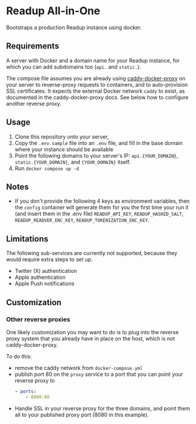 # Readup All-in-One

Bootstraps a production Readup instance using docker.

## Requirements

A server with Docker and a domain name for your Readup instance, for which you can add subdomains too (`api.` and `static.`).

The compose file assumes you are already using [caddy-docker-proxy](https://github.com/lucaslorentz/caddy-docker-proxy) on your server to reverse-proxy requests to containers, and to auto-provision SSL certificates. It expects the external Docker network `caddy` to exist, as documented in the caddy-docker-proxy docs. See below how to configure another reverse proxy.

## Usage

1. Clone this repository onto your server,
2. Copy the `.env.sample` file into an `.env` file, and fill in the base domain where your instance should be available
2. Point the following domains to your server's IP: `api.{YOUR_DOMAIN}`, `static.{YOUR_DOMAIN}`, and `{YOUR_DOMAIN}` itself.
3. Run `docker compose up -d`

## Notes

- If you don't provide the following 4 keys as environment variables, then the `config` container will generate them for you the first time your run it (and insert them in the .env file) `READUP_API_KEY`, `READUP_HASHID_SALT`, `READUP_READVER_ENC_KEY`, `READUP_TOKENIZATION_ENC_KEY`.

## Limitations

The following sub-services are currently not supported, because they would require extra steps to set up.
- Twitter (X) authentication
- Apple authentication
- Apple Push notifications

## Customization

### Other reverse proxies

One likely customization you may want to do is to plug into the reverse proxy system that you already have in place on the host, which is not caddy-docker-proxy.

To do this:
- remove the caddy network from `docker-compose.yml`
- publish port 80 on the `proxy` service to a port that you can point your reverse proxy to
    ```yml
    - ports:
        - 8080:80
    ```
- Handle SSL in your reverse proxy for the three domains, and point them all to your published proxy port (8080 in this example).